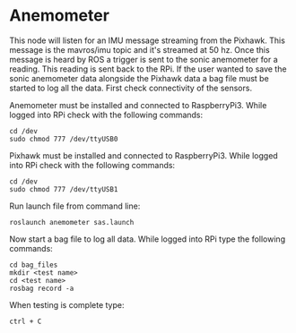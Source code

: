 # Anemometer
This node will listen for an IMU message streaming from the Pixhawk. This message is the mavros/imu topic and it's streamed at 50 hz. Once this message is heard by ROS a trigger is sent to the sonic anemometer for a reading. This reading is sent back to the RPi. If the user wanted to save the sonic anemometer data alongside the Pixhawk data a bag file must be started to log all the data. First check connectivity of the sensors.

Anemometer must be installed and connected to RaspberryPi3. While logged into RPi check with the following commands:
```
cd /dev
sudo chmod 777 /dev/ttyUSB0
```
Pixhawk must be installed and connected to RaspberryPi3. While logged into RPi check with the following commands:
```
cd /dev
sudo chmod 777 /dev/ttyUSB1
```  
Run launch file from command line:
```
roslaunch anemometer sas.launch
```
Now start a bag file to log all data. While logged into RPi type the following commands:
```
cd bag_files
mkdir <test name>
cd <test name>
rosbag record -a
```
When testing is complete type:
```
ctrl + C
```
